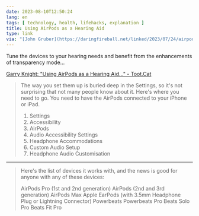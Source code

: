 ```yaml
---
date: 2023-08-10T12:50:24
lang: en
tags: [ technology, health, lifehacks, explanation ]
title: Using AirPods as a Hearing Aid
type: link
via: "[John Gruber](https://daringfireball.net/linked/2023/07/24/airpods-as-hear-aids)"
---
```


Tune the devices to your hearing needs and benefit from the enhancements of transparency mode…

[Garry Knight: "Using AirPods as a Hearing Aid…" - Toot.Cat](https://toot.cat/@garry/110005074038777944)

> The way you set them up is buried deep in the Settings, so it's not surprising that not many people know about it. Here's where you need to go. You need to have the AirPods connected to your iPhone or iPad.
>
> 1. Settings
> 2. Accessibility
> 3. AirPods
> 4. Audio Accessibility Settings
> 5. Headphone Accommodations
> 6. Custom Audio Setup
> 7. Headphone Audio Customisation

---

> Here's the list of devices it works with, and the news is good for anyone with any of these devices:
>
> AirPods Pro (1st and 2nd generation)
> AirPods (2nd and 3rd generation)
> AirPods Max
> Apple EarPods (with 3.5mm Headphone Plug or Lightning Connector)
> Powerbeats
> Powerbeats Pro
> Beats Solo Pro
> Beats Fit Pro
